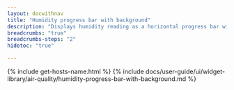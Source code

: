 ```yaml
---
layout: docwithnav
title: "Humidity progress bar with background"
description: "Displays humidity reading as a horizontal progress bar with background. Allows to configure value range, bar colors, and other settings."
breadcrumbs: "true"
breadcrumbs-steps: "2"
hidetoc: "true"

---
```

{% include get-hosts-name.html %}
{% include docs/user-guide/ui/widget-library/air-quality/humidity-progress-bar-with-background.md %}

